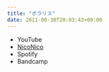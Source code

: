 ```yaml
---
title: "ポラリス"
date: 2011-08-30T20:03:43+09:00
---
```


- YouTube
- [NicoNico](https://nico.ms/sm15465211)
- Spotify
- Bandcamp

